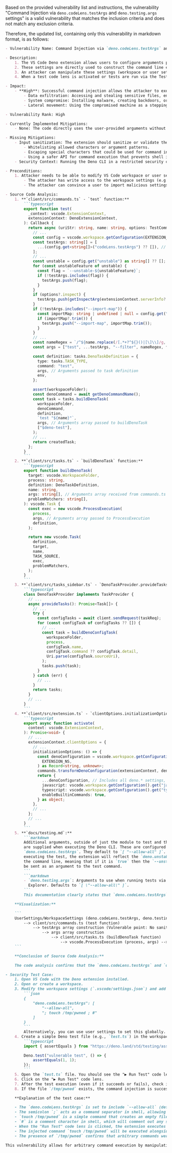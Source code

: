 Based on the provided vulnerability list and instructions, the vulnerability "Command Injection via `deno.codeLens.testArgs` and `deno.testing.args` settings" is a valid vulnerability that matches the inclusion criteria and does not match any exclusion criteria.

Therefore, the updated list, containing only this vulnerability in markdown format, is as follows:

```markdown
- Vulnerability Name: Command Injection via `deno.codeLens.testArgs` and `deno.testing.args` settings

- Description:
    1. The VS Code Deno extension allows users to configure arguments passed to the Deno CLI when running tests via the `deno.codeLens.testArgs` and `deno.testing.args` settings.
    2. These settings are directly used to construct the command line executed by the extension without sufficient sanitization.
    3. An attacker can manipulate these settings (workspace or user settings) to inject arbitrary commands into the Deno CLI execution.
    4. When a test code lens is activated or tests are run via the Test Explorer, the extension executes the Deno CLI with the injected commands.

- Impact:
    - **High**: Successful command injection allows the attacker to execute arbitrary code on the machine running VS Code with the privileges of the VS Code process. This can lead to:
        - Data exfiltration: Accessing and stealing sensitive files, environment variables, or credentials.
        - System compromise: Installing malware, creating backdoors, or modifying system configurations.
        - Lateral movement: Using the compromised machine as a stepping stone to attack other systems on the network.

- Vulnerability Rank: High

- Currently Implemented Mitigations:
    - None: The code directly uses the user-provided arguments without any sanitization or validation.

- Missing Mitigations:
    - Input sanitization: The extension should sanitize or validate the `deno.codeLens.testArgs` and `deno.testing.args` settings to prevent command injection. This could involve:
        - Whitelisting allowed characters or argument patterns.
        - Escaping special characters that could be used for command injection.
        - Using a safer API for command execution that prevents shell interpretation of arguments.
    - Security Context: Running the Deno CLI in a restricted security context could limit the impact of command injection, but it would not prevent the vulnerability itself.

- Preconditions:
    1. Attacker needs to be able to modify VS Code workspace or user settings. This can be achieved if:
        - The attacker has write access to the workspace settings (e.g., if the workspace is in a shared repository and the attacker can commit changes).
        - The attacker can convince a user to import malicious settings (e.g., via a crafted workspace or extension settings).

- Source Code Analysis:
    1. **`client/src/commands.ts` - `test` function:**
        ```typescript
        export function test(
          _context: vscode.ExtensionContext,
          extensionContext: DenoExtensionContext,
        ): Callback {
          return async (uriStr: string, name: string, options: TestCommandOptions) => {
            // ...
            const config = vscode.workspace.getConfiguration(EXTENSION_NS, uri);
            const testArgs: string[] = [
              ...(config.get<string[]>("codeLens.testArgs") ?? []), // Vulnerable setting 1: deno.codeLens.testArgs
            ];
            // ...
            const unstable = config.get("unstable") as string[] ?? [];
            for (const unstableFeature of unstable) {
              const flag = `--unstable-${unstableFeature}`;
              if (!testArgs.includes(flag)) {
                testArgs.push(flag);
              }
            }
            if (options?.inspect) {
              testArgs.push(getInspectArg(extensionContext.serverInfo?.version));
            }
            if (!testArgs.includes("--import-map")) {
              const importMap: string | undefined | null = config.get("importMap");
              if (importMap?.trim()) {
                testArgs.push("--import-map", importMap.trim());
              }
            }
            // ...
            const nameRegex = `/^${name.replace(/[.*+?^${}()|[\]\\]/g, "\\$&")}$/`;
            const args = ["test", ...testArgs, "--filter", nameRegex, filePath]; // Arguments array constructed with user input

            const definition: tasks.DenoTaskDefinition = {
              type: tasks.TASK_TYPE,
              command: "test",
              args, // Arguments passed to task definition
              env,
            };

            assert(workspaceFolder);
            const denoCommand = await getDenoCommandName();
            const task = tasks.buildDenoTask(
              workspaceFolder,
              denoCommand,
              definition,
              `test "${name}"`,
              args, // Arguments array passed to buildDenoTask
              ["$deno-test"],
            );
            // ...
            return createdTask;
          };
        }
        ```
    2. **`client/src/tasks.ts` - `buildDenoTask` function:**
        ```typescript
        export function buildDenoTask(
          target: vscode.WorkspaceFolder,
          process: string,
          definition: DenoTaskDefinition,
          name: string,
          args: string[], // Arguments array received from commands.ts
          problemMatchers: string[],
        ): vscode.Task {
          const exec = new vscode.ProcessExecution(
            process,
            args, // Arguments array passed to ProcessExecution
            definition,
          );

          return new vscode.Task(
            definition,
            target,
            name,
            TASK_SOURCE,
            exec,
            problemMatchers,
          );
        }
        ```
    3. **`client/src/tasks_sidebar.ts` - `DenoTaskProvider.provideTasks` function:**
        ```typescript
        class DenoTaskProvider implements TaskProvider {
          // ...
          async provideTasks(): Promise<Task[]> {
            // ...
            try {
              const configTasks = await client.sendRequest(taskReq);
              for (const configTask of configTasks ?? []) {
                // ...
                const task = buildDenoConfigTask(
                  workspaceFolder,
                  process,
                  configTask.name,
                  configTask.command ?? configTask.detail,
                  Uri.parse(configTask.sourceUri),
                );
                tasks.push(task);
              }
            } catch (err) {
              // ...
            }
            return tasks;
          }
          // ...
        }
        ```
    4. **`client/src/extension.ts` - `clientOptions.initializationOptions` function:**
        ```typescript
        export async function activate(
          context: vscode.ExtensionContext,
        ): Promise<void> {
          // ...
          extensionContext.clientOptions = {
            // ...
            initializationOptions: () => {
              const denoConfiguration = vscode.workspace.getConfiguration().get(
                EXTENSION_NS,
              ) as Record<string, unknown>;
              commands.transformDenoConfiguration(extensionContext, denoConfiguration);
              return {
                ...denoConfiguration, // Includes all deno.* settings, including deno.testing.args
                javascript: vscode.workspace.getConfiguration().get("javascript"),
                typescript: vscode.workspace.getConfiguration().get("typescript"),
                enableBuiltinCommands: true,
              } as object;
            },
            // ...
          };
          // ...
        }
        ```
    5. **`docs/testing.md`:**
        ```markdown
        Additional arguments, outside of just the module to test and the test filter,
        are supplied when executing the Deno CLI. These are configured via
        `deno.codeLens.testArgs`. They default to `[ "--allow-all" ]`. In addition, when
        executing the test, the extension will reflect the `deno.unstable` setting in
        the command line, meaning that if it is `true` then the `--unstable` flag will
        be sent as an argument to the test command.
        ```
        ```markdown
        - `deno.testing.args`: Arguments to use when running tests via the Test
          Explorer. Defaults to `[ \"--allow-all\" ]`.
        ```
        This documentation clearly states that `deno.codeLens.testArgs` and `deno.testing.args` are used as command-line arguments for Deno CLI test execution.

    **Visualization:**

    ```
    UserSettings/WorkspaceSettings (deno.codeLens.testArgs, deno.testing.args) --> vscode.workspace.getConfiguration()
        --> client/src/commands.ts (test function)
            --> testArgs array construction (Vulnerable point: No sanitization)
                --> args array construction
                    --> client/src/tasks.ts (buildDenoTask function)
                        --> vscode.ProcessExecution (process, args) --> Command Execution
    ```

    **Conclusion of Source Code Analysis:**

    The code analysis confirms that the `deno.codeLens.testArgs` and `deno.testing.args` settings are read from the VS Code configuration and directly used to construct the command line arguments for `vscode.ProcessExecution`. There is no evidence of input sanitization or validation applied to these settings before command execution. This creates a command injection vulnerability.

- Security Test Case:
    1. Open VS Code with the Deno extension installed.
    2. Open or create a workspace.
    3. Modify the workspace settings (`.vscode/settings.json`) and add the following configuration:
        ```json
        {
            "deno.codeLens.testArgs": [
                "--allow-all",
                "; touch /tmp/pwned ; #"
            ]
        }
        ```
        Alternatively, you can use user settings to set this globally.
    4. Create a simple Deno test file (e.g., `test.ts`) in the workspace:
        ```typescript
        import { assertEquals } from "https://deno.land/std/testing/asserts.ts";

        Deno.test("vulnerable test", () => {
            assertEquals(1, 1);
        });
        ```
    5. Open the `test.ts` file. You should see the "▶ Run Test" code lens above the `Deno.test` declaration.
    6. Click on the "▶ Run Test" code lens.
    7. After the test execution (even if it succeeds or fails), check if the file `/tmp/pwned` exists.
    8. If the file `/tmp/pwned` exists, the command injection is successful.

    **Explanation of the test case:**

    - The `deno.codeLens.testArgs` is set to include `--allow-all` (default) and the malicious payload `; touch /tmp/pwned ; #`.
    - The semicolon `;` acts as a command separator in shell, allowing to execute multiple commands in sequence.
    - `touch /tmp/pwned` is a simple command that creates an empty file named `pwned` in the `/tmp` directory (on Linux/macOS). On Windows, you could use `cmd /c echo pwned > %TEMP%\pwned.txt`.
    - `#` is a comment character in shell, which will comment out any subsequent arguments that might cause errors.
    - When the "Run Test" code lens is clicked, the extension executes the Deno CLI with the modified `deno.codeLens.testArgs`.
    - The injected command `touch /tmp/pwned` will be executed alongside the test command, creating the `/tmp/pwned` file if successful.
    - The presence of `/tmp/pwned` confirms that arbitrary commands were injected and executed.

This vulnerability allows for arbitrary command execution by manipulating the `deno.codeLens.testArgs` and `deno.testing.args` settings. It is ranked as high due to the potential for significant system compromise. Input sanitization for these settings is crucial to mitigate this vulnerability.
